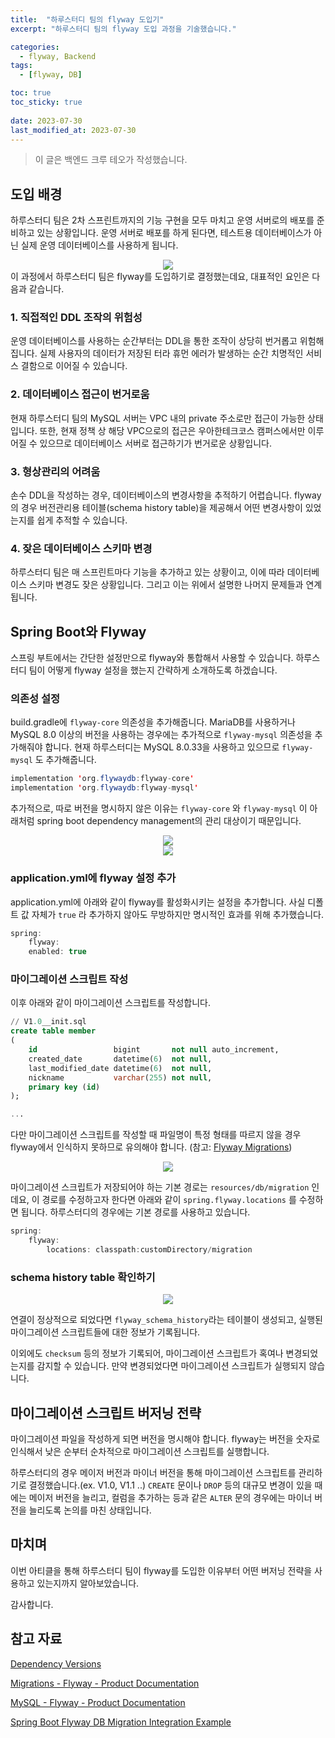 ```yaml
---
title:  "하루스터디 팀의 flyway 도입기"
excerpt: "하루스터디 팀의 flyway 도입 과정을 기술했습니다."

categories:
  - flyway, Backend
tags:
  - [flyway, DB]

toc: true
toc_sticky: true
 
date: 2023-07-30
last_modified_at: 2023-07-30
---
```


> 이 글은 백엔드 크루 테오가 작성했습니다.
>

## 도입 배경

하루스터디 팀은 2차 스프린트까지의 기능 구현을 모두 마치고 운영 서버로의 배포를 준비하고 있는 상황입니다. 운영 서버로 배포를 하게 된다면, 테스트용 데이터베이스가 아닌 실제 운영 데이터베이스를 사용하게 됩니다.

<div style="text-align: center">
<img src="https://github.com/haru-study/haru-study.github.io/assets/78679830/9a5260d2-7b88-4033-91d8-8fd82d8018e0">
</div>
이 과정에서 하루스터디 팀은 flyway를 도입하기로 결정했는데요, 대표적인 요인은 다음과 같습니다.

### 1. 직접적인 DDL 조작의 위험성

운영 데이터베이스를 사용하는 순간부터는 DDL을 통한 조작이 상당히 번거롭고 위험해집니다. 실제 사용자의 데이터가 저장된 터라 휴먼 에러가 발생하는 순간 치명적인 서비스 결함으로 이어질 수 있습니다.

### 2. 데이터베이스 접근이 번거로움

현재 하루스터디 팀의 MySQL 서버는 VPC 내의 private 주소로만 접근이 가능한 상태입니다. 또한, 현재 정책 상 해당 VPC으로의 접근은 우아한테크코스 캠퍼스에서만 이루어질 수 있으므로 데이터베이스 서버로 접근하기가 번거로운 상황입니다.

### 3. 형상관리의 어려움

손수 DDL을 작성하는 경우, 데이터베이스의 변경사항을 추적하기 어렵습니다. flyway의 경우 버전관리용 테이블(schema history table)을 제공해서 어떤 변경사항이 있었는지를 쉽게 추적할 수 있습니다.

### 4. 잦은 데이터베이스 스키마 변경

하루스터디 팀은 매 스프린트마다 기능을 추가하고 있는 상황이고, 이에 따라 데이터베이스 스키마 변경도 잦은 상황입니다. 그리고 이는 위에서 설명한 나머지 문제들과 연계됩니다.



## Spring Boot와 Flyway

스프링 부트에서는 간단한 설정만으로 flyway와 통합해서 사용할 수 있습니다. 하루스터디 팀이 어떻게 flyway 설정을 했는지 간략하게 소개하도록 하겠습니다.

### 의존성 설정

build.gradle에 `flyway-core` 의존성을 추가해줍니다. MariaDB를 사용하거나 MySQL 8.0 이상의 버전을 사용하는 경우에는 추가적으로 `flyway-mysql` 의존성을 추가해줘야 합니다. 현재 하루스터디는 MySQL 8.0.33을 사용하고 있으므로 `flyway-mysql` 도 추가해줍니다.

```java
implementation 'org.flywaydb:flyway-core'
implementation 'org.flywaydb:flyway-mysql'
```

추가적으로, 따로 버전을 명시하지 않은 이유는 `flyway-core` 와 `flyway-mysql` 이 아래처럼 spring boot dependency management의 관리 대상이기 때문입니다.

<div style="text-align: center">
<img src="https://github.com/haru-study/haru-study.github.io/assets/78679830/1783ce34-54c2-4ad3-9584-204a5d78b07a">
</div>


<div style="text-align: center">
<img src="https://github.com/haru-study/haru-study.github.io/assets/78679830/21153f09-a671-4e21-a48d-6a4895001608">
</div>


### application.yml에 flyway 설정 추가

application.yml에 아래와 같이 flyway를 활성화시키는 설정을 추가합니다. 사실 디폴트 값 자체가 `true` 라 추가하지 않아도 무방하지만 명시적인 효과를 위해 추가했습니다.

```java
spring:
	flyway:
    enabled: true
```

### 마이그레이션 스크립트 작성

이후 아래와 같이 마이그레이션 스크립트를 작성합니다.

```sql
// V1.0__init.sql
create table member
(
    id                 bigint       not null auto_increment,
    created_date       datetime(6)  not null,
    last_modified_date datetime(6)  not null,
    nickname           varchar(255) not null,
    primary key (id)
);

...
```

다만 마이그레이션 스크립트를 작성할 때 파일명이 특정 형태를 따르지 않을 경우 flyway에서 인식하지 못하므로 유의해야 합니다. (참고: [Flyway Migrations](https://documentation.red-gate.com/fd/migrations-184127470.html))

<div style="text-align: center">
<img src="https://github.com/haru-study/haru-study.github.io/assets/78679830/2e40131a-48af-42de-9f25-7441672161fd">
</div>

마이그레이션 스크립트가 저장되어야 하는 기본 경로는 `resources/db/migration` 인데요, 이 경로를 수정하고자 한다면 아래와 같이 `spring.flyway.locations` 를 수정하면 됩니다. 하루스터디의 경우에는 기본 경로를 사용하고 있습니다.

```java
spring:
	flyway:
		locations: classpath:customDirectory/migration
```

### schema history table 확인하기

<div style="text-align: center">
<img src="https://github.com/haru-study/haru-study.github.io/assets/78679830/88025ea3-a2a9-4c05-ba85-c86a6bb8a28f">
</div>

연결이 정상적으로 되었다면 `flyway_schema_history`라는 테이블이 생성되고, 실행된 마이그레이션 스크립트들에 대한 정보가 기록됩니다.

이외에도 `checksum` 등의 정보가 기록되어, 마이그레이션 스크립트가 혹여나 변경되었는지를 감지할 수 있습니다. 만약 변경되었다면 마이그레이션 스크립트가 실행되지 않습니다.

## 마이그레이션 스크립트 버저닝 전략

마이그레이션 파일을 작성하게 되면 버전을 명시해야 합니다. flyway는 버전을 숫자로 인식해서 낮은 순부터 순차적으로 마이그레이션 스크립트를 실행합니다.

하루스터디의 경우 메이저 버전과 마이너 버전을 통해 마이그레이션 스크립트를 관리하기로 결정했습니다.(ex. V1.0, V1.1 ..) `CREATE` 문이나 `DROP` 등의 대규모 변경이 있을 때에는 메이저 버전을 늘리고, 컬럼을 추가하는 등과 같은 `ALTER` 문의 경우에는 마이너 버전을 늘리도록 논의를 마친 상태입니다.

## 마치며

이번 아티클을 통해 하루스터디 팀이 flyway를 도입한 이유부터 어떤 버저닝 전략을 사용하고 있는지까지 알아보았습니다.

감사합니다.

## 참고 자료
[Dependency Versions](https://docs.spring.io/spring-boot/docs/current/reference/html/dependency-versions.html#appendix.dependency-versions.coordinates)

[Migrations - Flyway - Product Documentation](https://documentation.red-gate.com/fd/migrations-184127470.html)

[MySQL - Flyway - Product Documentation](https://documentation.red-gate.com/fd/mysql-184127601.html)

[Spring Boot Flyway DB Migration Integration Example](https://www.code4copy.com/java/spring-boot-flyway-db-migration-integration-example/)